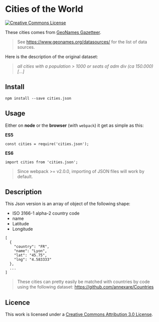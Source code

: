 # Cities of the World

[![Creative Commons License](https://i.creativecommons.org/l/by/3.0/80x15.png)](https://creativecommons.org/licenses/by/3.0/)

These cities comes from [GeoNames Gazetteer](http://www.geonames.org).

> See https://www.geonames.org/datasources/ for the list of data sources.

Here is the description of the original dataset:

> *all cities with a population > 1000 or seats of adm div (ca 150.000) [...]*

## Install

```
npm install --save cities.json
```

## Usage

Either on **node** or the **browser** (with `webpack`) it get as simple as this:

**ES5**

```
const cities = require('cities.json');
```

**ES6**

```
import cities from 'cities.json';
```

> Since webpack >= v2.0.0, importing of JSON files will work by default.

## Description

This Json version is an array of object of the following shape:

- ISO 3166-1 alpha-2 country code
- name
- Latitude
- Longitude

```
[
  {
    "country": "FR",
    "name": "Lyon",
    "lat": "45.75",
    "lng": "4.583333"
  },
  ...
]
```

> These cities can pretty easily be matched with countries by code using the following dataset:
> https://github.com/annexare/Countries

## Licence

This work is licensed under a [Creative Commons Attribution 3.0 License](https://creativecommons.org/licenses/by/3.0/).
